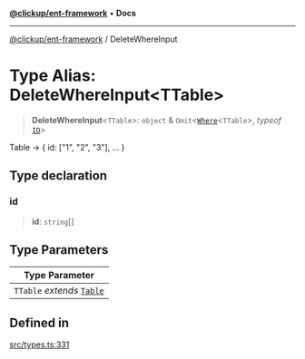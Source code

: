 [**@clickup/ent-framework**](../README.md) • **Docs**

***

[@clickup/ent-framework](../globals.md) / DeleteWhereInput

# Type Alias: DeleteWhereInput\<TTable\>

> **DeleteWhereInput**\<`TTable`\>: `object` & `Omit`\<[`Where`](Where.md)\<`TTable`\>, *typeof* [`ID`](../variables/ID.md)\>

Table -> { id: ["1", "2", "3"], ... }

## Type declaration

### id

> **id**: `string`[]

## Type Parameters

| Type Parameter |
| ------ |
| `TTable` *extends* [`Table`](Table.md) |

## Defined in

[src/types.ts:331](https://github.com/clickup/ent-framework/blob/master/src/types.ts#L331)
